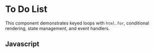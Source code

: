 # To Do List

This component demonstrates keyed loops with `html.for`, conditional rendering, state management, and event handlers.

<script src="/components/todo.js" type="module"></script>

<element-story>
  <script type="application/json">
	{
		"listlabel": {"type": "text"},
		"addtasklabel": {"type": "text"},
		"todolabel": {"type": "text"},
		"donelabel": {"type": "text"}
	}
  </script>
  <ardi-todo addtasklabel="Add a chore" donelabel="Complete" listlabel="Chores" todolabel="To Do" style="width: 100%"></ardi-todo>
</element-story>

## Javascript

[](../components/todo.js ':include')
